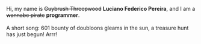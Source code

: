 Hi, my name is ~~Guybrush Threepwood~~ **Luciano Federico Pereira**, and I am a ~~wannabe pirate~~ **programmer**.<br><br>A short song: 601 bounty of doubloons gleams in the sun, a treasure hunt has just begun! Arrr!
